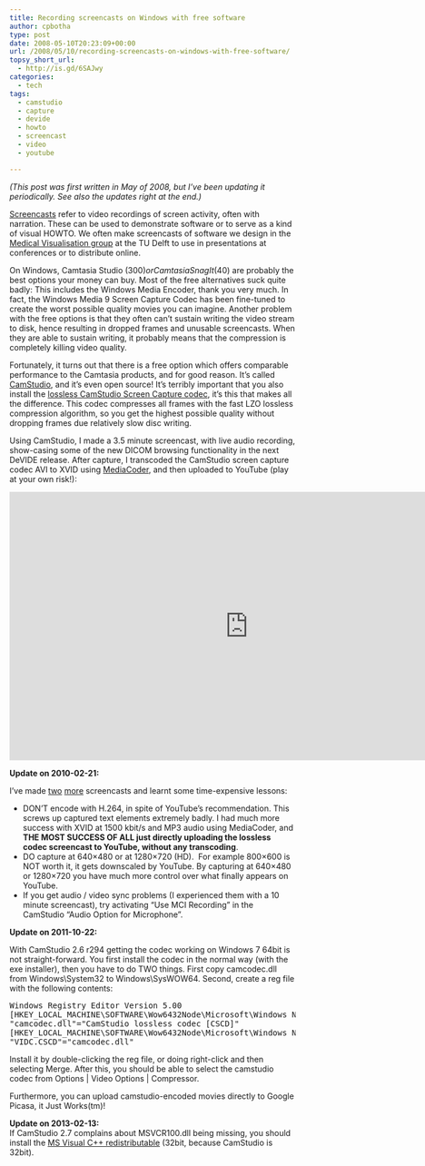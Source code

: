 ```yaml
---
title: Recording screencasts on Windows with free software
author: cpbotha
type: post
date: 2008-05-10T20:23:09+00:00
url: /2008/05/10/recording-screencasts-on-windows-with-free-software/
topsy_short_url:
  - http://is.gd/6SAJwy
categories:
  - tech
tags:
  - camstudio
  - capture
  - devide
  - howto
  - screencast
  - video
  - youtube

---
```

_(This post was first written in May of 2008, but I&#8217;ve been updating it periodically. See also the updates right at the end.)_

[Screencasts][1] refer to video recordings of screen activity, often with narration. These can be used to demonstrate software or to serve as a kind of visual HOWTO. We often make screencasts of software we design in the [Medical Visualisation group][2] at the TU Delft to use in presentations at conferences or to distribute online.

On Windows, Camtasia Studio ($300) or Camtasia SnagIt ($40) are probably the best options your money can buy. Most of the free alternatives suck quite badly: This includes the Windows Media Encoder, thank you very much. In fact, the Windows Media 9 Screen Capture Codec has been fine-tuned to create the worst possible quality movies you can imagine. Another problem with the free options is that they often can&#8217;t sustain writing the video stream to disk, hence resulting in dropped frames and unusable screencasts. When they are able to sustain writing, it probably means that the compression is completely killing video quality.

Fortunately, it turns out that there is a free option which offers comparable performance to the Camtasia products, and for good reason. It&#8217;s called [CamStudio][3], and it&#8217;s even open source! It&#8217;s terribly important that you also install the [lossless CamStudio Screen Capture codec][4], it&#8217;s this that makes all the difference. This codec compresses all frames with the fast LZO lossless compression algorithm, so you get the highest possible quality without dropping frames due relatively slow disc writing.

Using CamStudio, I made a 3.5 minute screencast, with live audio recording, show-casing some of the new DICOM browsing functionality in the next DeVIDE release. After capture, I transcoded the CamStudio screen capture codec AVI to XVID using [MediaCoder][5], and then uploaded to YouTube (play at your own risk!):

<div class="jetpack-video-wrapper">
  <span class="embed-youtube" style="text-align:center; display: block;"><iframe class='youtube-player' type='text/html' width='840' height='473' src='https://www.youtube.com/embed/iLfu6JXkWP4?version=3&#038;rel=1&#038;fs=1&#038;autohide=2&#038;showsearch=0&#038;showinfo=1&#038;iv_load_policy=1&#038;wmode=transparent' allowfullscreen='true' style='border:0;'></iframe></span>
</div>

**Update on 2010-02-21:**

I&#8217;ve made <a title="Link to DRE screencast #1" href="http://www.youtube.com/watch?v=xEbYw73y3pM" data-rel="lightbox-video-0">two</a> <a title="Link to DRE screencast #2" href="http://www.youtube.com/watch?v=7FwPw9qlsms" data-rel="lightbox-video-1">more</a> screencasts and learnt some time-expensive lessons:

  * DON&#8217;T encode with H.264, in spite of YouTube&#8217;s recommendation. This screws up captured text elements extremely badly. I had much more success with XVID at 1500 kbit/s and MP3 audio using MediaCoder, and **THE MOST SUCCESS OF ALL just directly uploading the lossless codec screencast to YouTube, without any transcoding**.
  * DO capture at 640&#215;480 or at 1280&#215;720 (HD).  For example 800&#215;600 is NOT worth it, it gets downscaled by YouTube. By capturing at 640&#215;480 or 1280&#215;720 you have much more control over what finally appears on YouTube.
  * If you get audio / video sync problems (I experienced them with a 10 minute screencast), try activating &#8220;Use MCI Recording&#8221; in the CamStudio &#8220;Audio Option for Microphone&#8221;.

<div>
  <strong>Update on 2011-10-22:</strong>
</div>

<div>
  <p>
    With CamStudio 2.6 r294 getting the codec working on Windows 7 64bit is not straight-forward. You first install the codec in the normal way (with the exe installer), then you have to do TWO things. First copy camcodec.dll from Windows\System32 to Windows\SysWOW64. Second, create a reg file with the following contents:
  </p>
  
  <pre class="brush: plain; title: ; notranslate" title="">
Windows Registry Editor Version 5.00
[HKEY_LOCAL_MACHINE\SOFTWARE\Wow6432Node\Microsoft\Windows NT\CurrentVersion\drivers.desc]
"camcodec.dll"="CamStudio lossless codec [CSCD]"
[HKEY_LOCAL_MACHINE\SOFTWARE\Wow6432Node\Microsoft\Windows NT\CurrentVersion\Drivers32]
"VIDC.CSCD"="camcodec.dll"
</pre>
  
  <p>
    Install it by double-clicking the reg file, or doing right-click and then selecting Merge. After this, you should be able to select the camstudio codec from Options | Video Options | Compressor.
  </p>
  
  <p>
    Furthermore, you can upload camstudio-encoded movies directly to Google Picasa, it Just Works(tm)!
  </p>
  
  <div>
    <strong>Update on 2013-02-13:</strong>
  </div>
  
  <div>
  </div>
  
  <div>
    If CamStudio 2.7 complains about MSVCR100.dll being missing, you should install the <a title="MS Visual C++ redistributable 32bit" href="http://www.microsoft.com/en-us/download/details.aspx?id=5555">MS Visual C++ redistributable</a> (32bit, because CamStudio is 32bit).
  </div>
</div>

 [1]: http://en.wikipedia.org/wiki/Screencast "Screencast entry on Wikipedia"
 [2]: http://visualisation.tudelft.nl/MedVis "MedVis at the TU Delft"
 [3]: http://camstudio.org/ "Link to CamStudio website"
 [4]: http://sourceforge.net/projects/camstudio/files/legacy/CamStudioCodec_1.5_Setup.exe/download "CamStudio screen capture codec link"
 [5]: http://www.mediacoderhq.com/ "MediaCoder website"
